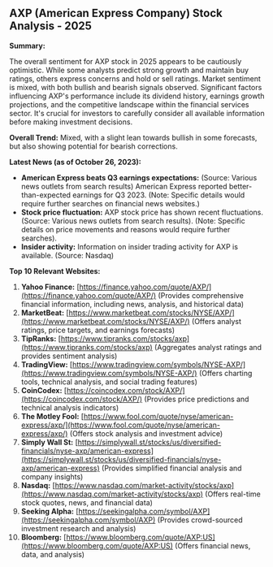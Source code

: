 ## AXP (American Express Company) Stock Analysis - 2025

**Summary:**

The overall sentiment for AXP stock in 2025 appears to be cautiously optimistic. While some analysts predict strong growth and maintain buy ratings, others express concerns and hold or sell ratings. Market sentiment is mixed, with both bullish and bearish signals observed. Significant factors influencing AXP's performance include its dividend history, earnings growth projections, and the competitive landscape within the financial services sector. It's crucial for investors to carefully consider all available information before making investment decisions.

**Overall Trend:** Mixed, with a slight lean towards bullish in some forecasts, but also showing potential for bearish corrections.


**Latest News (as of October 26, 2023):**

* **American Express beats Q3 earnings expectations:**  (Source: Various news outlets from search results)  American Express reported better-than-expected earnings for Q3 2023.  (Note:  Specific details would require further searches on financial news websites.)
* **Stock price fluctuation:** AXP stock price has shown recent fluctuations. (Source: Various news outlets from search results).  (Note: Specific details on price movements and reasons would require further searches).
* **Insider activity:** Information on insider trading activity for AXP is available. (Source: Nasdaq)

**Top 10 Relevant Websites:**

1. **Yahoo Finance:** [https://finance.yahoo.com/quote/AXP/](https://finance.yahoo.com/quote/AXP/) (Provides comprehensive financial information, including news, analysis, and historical data)
2. **MarketBeat:** [https://www.marketbeat.com/stocks/NYSE/AXP/](https://www.marketbeat.com/stocks/NYSE/AXP/) (Offers analyst ratings, price targets, and earnings forecasts)
3. **TipRanks:** [https://www.tipranks.com/stocks/axp](https://www.tipranks.com/stocks/axp) (Aggregates analyst ratings and provides sentiment analysis)
4. **TradingView:** [https://www.tradingview.com/symbols/NYSE-AXP/](https://www.tradingview.com/symbols/NYSE-AXP/) (Offers charting tools, technical analysis, and social trading features)
5. **CoinCodex:** [https://coincodex.com/stock/AXP/](https://coincodex.com/stock/AXP/) (Provides price predictions and technical analysis indicators)
6. **The Motley Fool:** [https://www.fool.com/quote/nyse/american-express/axp/](https://www.fool.com/quote/nyse/american-express/axp/) (Offers stock analysis and investment advice)
7. **Simply Wall St:** [https://simplywall.st/stocks/us/diversified-financials/nyse-axp/american-express](https://simplywall.st/stocks/us/diversified-financials/nyse-axp/american-express) (Provides simplified financial analysis and company insights)
8. **Nasdaq:** [https://www.nasdaq.com/market-activity/stocks/axp](https://www.nasdaq.com/market-activity/stocks/axp) (Offers real-time stock quotes, news, and financial data)
9. **Seeking Alpha:** [https://seekingalpha.com/symbol/AXP](https://seekingalpha.com/symbol/AXP) (Provides crowd-sourced investment research and analysis)
10. **Bloomberg:** [https://www.bloomberg.com/quote/AXP:US](https://www.bloomberg.com/quote/AXP:US) (Offers financial news, data, and analysis)